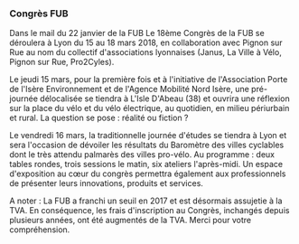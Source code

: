 ### Congrès FUB
Dans le mail du 22 janvier de la FUB
Le 18ème Congrès de la FUB se déroulera à Lyon du 15 au 18 mars 2018, en collaboration avec Pignon sur Rue 
au nom du collectif d'associations lyonnaises (Janus, La Ville à Vélo, Pignon sur Rue, Pro2Cyles).
 
Le jeudi 15 mars, pour la première fois et à l'initiative de l'Association Porte de l'Isère Environnement 
et de l'Agence Mobilité Nord Isère, une pré-journée délocalisée se tiendra à L'Isle D'Abeau (38) et ouvrira 
une réflexion sur la place du vélo et du vélo électrique, au quotidien, en milieu périurbain et rural. La 
question se pose : réalité ou fiction ?
 
Le vendredi 16 mars, la traditionnelle journée d'études se tiendra à Lyon et sera l'occasion de dévoiler les 
résultats du Baromètre des villes cyclables dont le très attendu palmarès des villes pro-vélo. Au programme : 
deux tables rondes, trois sessions le matin, six ateliers l'après-midi.
Un espace d'exposition au cœur du congrès permettra également aux professionnels de présenter leurs innovations, 
produits et services. 
  
A noter : La FUB a franchi un seuil en 2017 et est désormais assujetie à la TVA. En conséquence, les frais 
d'inscription au Congrès, inchangés depuis plusieurs années, ont été augmentés de la TVA. Merci pour votre 
compréhension.

